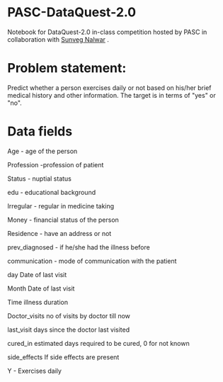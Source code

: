 # PASC-DataQuest-2.0

Notebook for DataQuest-2.0 in-class competition hosted by PASC in collaboration with <a href = "https://github.com/Sunveg">Sunveg Nalwar</a>
.
# Problem statement:
Predict whether a person exercises daily or not based on his/her brief medical history and other information. The target is in terms of "yes" or "no".

# Data fields
Age - age of the person

Profession -profession of patient

Status - nuptial status

edu - educational background

Irregular - regular in medicine taking

Money - financial status of the person

Residence - have an address or not

prev_diagnosed - if he/she had the illness before

communication - mode of communication with the patient

day Date of last visit

Month Date of last visit

Time illness duration

Doctor_visits no of visits by doctor till now

last_visit days since the doctor last visited

cured_in estimated days required to be cured, 0 for not known

side_effects If side effects are present

Y - Exercises daily
